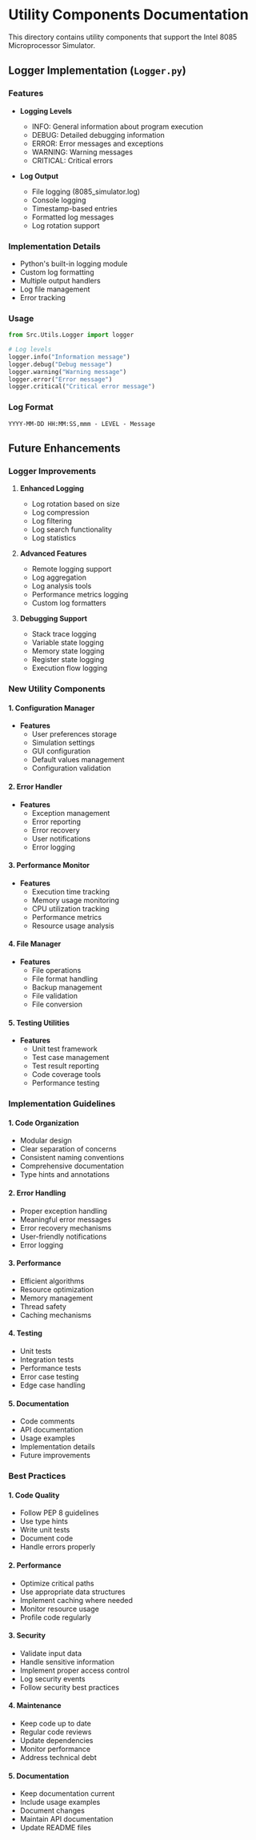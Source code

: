 # Utility Components Documentation

This directory contains utility components that support the Intel 8085 Microprocessor Simulator.

## Logger Implementation (`Logger.py`)

### Features
- **Logging Levels**
  - INFO: General information about program execution
  - DEBUG: Detailed debugging information
  - ERROR: Error messages and exceptions
  - WARNING: Warning messages
  - CRITICAL: Critical errors

- **Log Output**
  - File logging (8085_simulator.log)
  - Console logging
  - Timestamp-based entries
  - Formatted log messages
  - Log rotation support

### Implementation Details
- Python's built-in logging module
- Custom log formatting
- Multiple output handlers
- Log file management
- Error tracking

### Usage
```python
from Src.Utils.Logger import logger

# Log levels
logger.info("Information message")
logger.debug("Debug message")
logger.warning("Warning message")
logger.error("Error message")
logger.critical("Critical error message")
```

### Log Format
```
YYYY-MM-DD HH:MM:SS,mmm - LEVEL - Message
```

## Future Enhancements

### Logger Improvements
1. **Enhanced Logging**
   - Log rotation based on size
   - Log compression
   - Log filtering
   - Log search functionality
   - Log statistics

2. **Advanced Features**
   - Remote logging support
   - Log aggregation
   - Log analysis tools
   - Performance metrics logging
   - Custom log formatters

3. **Debugging Support**
   - Stack trace logging
   - Variable state logging
   - Memory state logging
   - Register state logging
   - Execution flow logging

### New Utility Components

#### 1. Configuration Manager
- **Features**
  - User preferences storage
  - Simulation settings
  - GUI configuration
  - Default values management
  - Configuration validation

#### 2. Error Handler
- **Features**
  - Exception management
  - Error reporting
  - Error recovery
  - User notifications
  - Error logging

#### 3. Performance Monitor
- **Features**
  - Execution time tracking
  - Memory usage monitoring
  - CPU utilization tracking
  - Performance metrics
  - Resource usage analysis

#### 4. File Manager
- **Features**
  - File operations
  - File format handling
  - Backup management
  - File validation
  - File conversion

#### 5. Testing Utilities
- **Features**
  - Unit test framework
  - Test case management
  - Test result reporting
  - Code coverage tools
  - Performance testing

### Implementation Guidelines

#### 1. Code Organization
- Modular design
- Clear separation of concerns
- Consistent naming conventions
- Comprehensive documentation
- Type hints and annotations

#### 2. Error Handling
- Proper exception handling
- Meaningful error messages
- Error recovery mechanisms
- User-friendly notifications
- Error logging

#### 3. Performance
- Efficient algorithms
- Resource optimization
- Memory management
- Thread safety
- Caching mechanisms

#### 4. Testing
- Unit tests
- Integration tests
- Performance tests
- Error case testing
- Edge case handling

#### 5. Documentation
- Code comments
- API documentation
- Usage examples
- Implementation details
- Future improvements

### Best Practices

#### 1. Code Quality
- Follow PEP 8 guidelines
- Use type hints
- Write unit tests
- Document code
- Handle errors properly

#### 2. Performance
- Optimize critical paths
- Use appropriate data structures
- Implement caching where needed
- Monitor resource usage
- Profile code regularly

#### 3. Security
- Validate input data
- Handle sensitive information
- Implement proper access control
- Log security events
- Follow security best practices

#### 4. Maintenance
- Keep code up to date
- Regular code reviews
- Update dependencies
- Monitor performance
- Address technical debt

#### 5. Documentation
- Keep documentation current
- Include usage examples
- Document changes
- Maintain API documentation
- Update README files 